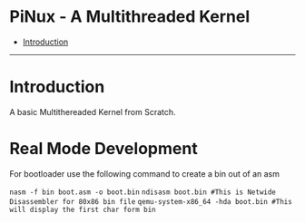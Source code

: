 PiNux - A Multithreaded Kernel
==============================

 
- [Introduction](#introduction)

---------------------------------

# Introduction

A basic Multithereaded Kernel from Scratch.

# Real Mode Development

For bootloader use the following command to create a bin out of an asm

`nasm -f bin boot.asm -o boot.bin`
`ndisasm boot.bin #This is Netwide Disassembler for 80x86 bin file`
`qemu-system-x86_64 -hda boot.bin #This will display the first char form bin`
